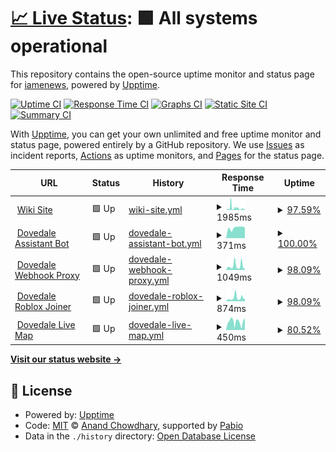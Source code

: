 # [📈 Live Status](https://status.dovedale.wiki): <!--live status--> **🟩 All systems operational**

This repository contains the open-source uptime monitor and status page for [iamenews](info.enews.link), powered by [Upptime](https://github.com/upptime/upptime).

[![Uptime CI](https://github.com/iamenews/wiki-uptime/workflows/Uptime%20CI/badge.svg)](https://github.com/iamenews/wiki-uptime/actions?query=workflow%3A%22Uptime+CI%22)
[![Response Time CI](https://github.com/iamenews/wiki-uptime/workflows/Response%20Time%20CI/badge.svg)](https://github.com/iamenews/wiki-uptime/actions?query=workflow%3A%22Response+Time+CI%22)
[![Graphs CI](https://github.com/iamenews/wiki-uptime/workflows/Graphs%20CI/badge.svg)](https://github.com/iamenews/wiki-uptime/actions?query=workflow%3A%22Graphs+CI%22)
[![Static Site CI](https://github.com/iamenews/wiki-uptime/workflows/Static%20Site%20CI/badge.svg)](https://github.com/iamenews/wiki-uptime/actions?query=workflow%3A%22Static+Site+CI%22)
[![Summary CI](https://github.com/iamenews/wiki-uptime/workflows/Summary%20CI/badge.svg)](https://github.com/iamenews/wiki-uptime/actions?query=workflow%3A%22Summary+CI%22)

With [Upptime](https://upptime.js.org), you can get your own unlimited and free uptime monitor and status page, powered entirely by a GitHub repository. We use [Issues](https://github.com/iamenews/wiki-uptime/issues) as incident reports, [Actions](https://github.com/iamenews/wiki-uptime/actions) as uptime monitors, and [Pages](https://status.dovedale.wiki) for the status page.

<!--start: status pages-->
<!-- This summary is generated by Upptime (https://github.com/upptime/upptime) -->
<!-- Do not edit this manually, your changes will be overwritten -->
<!-- prettier-ignore -->
| URL | Status | History | Response Time | Uptime |
| --- | ------ | ------- | ------------- | ------ |
| <img alt="" src="https://icons.duckduckgo.com/ip3/dovedale.wiki.ico" height="13"> [Wiki Site](https://dovedale.wiki/load.php) | 🟩 Up | [wiki-site.yml](https://github.com/enews/wiki-uptime/commits/HEAD/history/wiki-site.yml) | <details><summary><img alt="Response time graph" src="./graphs/wiki-site/response-time-week.png" height="20"> 1985ms</summary><br><a href="https://status.dovedale.wiki/history/wiki-site"><img alt="Response time 1120" src="https://img.shields.io/endpoint?url=https%3A%2F%2Fraw.githubusercontent.com%2Fenews%2Fwiki-uptime%2FHEAD%2Fapi%2Fwiki-site%2Fresponse-time.json"></a><br><a href="https://status.dovedale.wiki/history/wiki-site"><img alt="24-hour response time 702" src="https://img.shields.io/endpoint?url=https%3A%2F%2Fraw.githubusercontent.com%2Fenews%2Fwiki-uptime%2FHEAD%2Fapi%2Fwiki-site%2Fresponse-time-day.json"></a><br><a href="https://status.dovedale.wiki/history/wiki-site"><img alt="7-day response time 1985" src="https://img.shields.io/endpoint?url=https%3A%2F%2Fraw.githubusercontent.com%2Fenews%2Fwiki-uptime%2FHEAD%2Fapi%2Fwiki-site%2Fresponse-time-week.json"></a><br><a href="https://status.dovedale.wiki/history/wiki-site"><img alt="30-day response time 1808" src="https://img.shields.io/endpoint?url=https%3A%2F%2Fraw.githubusercontent.com%2Fenews%2Fwiki-uptime%2FHEAD%2Fapi%2Fwiki-site%2Fresponse-time-month.json"></a><br><a href="https://status.dovedale.wiki/history/wiki-site"><img alt="1-year response time 1112" src="https://img.shields.io/endpoint?url=https%3A%2F%2Fraw.githubusercontent.com%2Fenews%2Fwiki-uptime%2FHEAD%2Fapi%2Fwiki-site%2Fresponse-time-year.json"></a></details> | <details><summary><a href="https://status.dovedale.wiki/history/wiki-site">97.59%</a></summary><a href="https://status.dovedale.wiki/history/wiki-site"><img alt="All-time uptime 99.09%" src="https://img.shields.io/endpoint?url=https%3A%2F%2Fraw.githubusercontent.com%2Fenews%2Fwiki-uptime%2FHEAD%2Fapi%2Fwiki-site%2Fuptime.json"></a><br><a href="https://status.dovedale.wiki/history/wiki-site"><img alt="24-hour uptime 100.00%" src="https://img.shields.io/endpoint?url=https%3A%2F%2Fraw.githubusercontent.com%2Fenews%2Fwiki-uptime%2FHEAD%2Fapi%2Fwiki-site%2Fuptime-day.json"></a><br><a href="https://status.dovedale.wiki/history/wiki-site"><img alt="7-day uptime 97.59%" src="https://img.shields.io/endpoint?url=https%3A%2F%2Fraw.githubusercontent.com%2Fenews%2Fwiki-uptime%2FHEAD%2Fapi%2Fwiki-site%2Fuptime-week.json"></a><br><a href="https://status.dovedale.wiki/history/wiki-site"><img alt="30-day uptime 93.58%" src="https://img.shields.io/endpoint?url=https%3A%2F%2Fraw.githubusercontent.com%2Fenews%2Fwiki-uptime%2FHEAD%2Fapi%2Fwiki-site%2Fuptime-month.json"></a><br><a href="https://status.dovedale.wiki/history/wiki-site"><img alt="1-year uptime 99.06%" src="https://img.shields.io/endpoint?url=https%3A%2F%2Fraw.githubusercontent.com%2Fenews%2Fwiki-uptime%2FHEAD%2Fapi%2Fwiki-site%2Fuptime-year.json"></a></details>
| <img alt="" src="https://camo.githubusercontent.com/a0eebdbc73e0f4b7ceaa45a39f72d53c92c7960bb3312868d8f6125ae13aeb79/68747470733a2f2f63646e2e646973636f72646170702e636f6d2f617661746172732f313232393439393631373534393438343137342f35393162343864386566313461646631356235306438346536316363353563372e776562703f73697a653d3830" height="13"> [Dovedale Assistant Bot](http://kairi.tokyo/) | 🟩 Up | [dovedale-assistant-bot.yml](https://github.com/enews/wiki-uptime/commits/HEAD/history/dovedale-assistant-bot.yml) | <details><summary><img alt="Response time graph" src="./graphs/dovedale-assistant-bot/response-time-week.png" height="20"> 371ms</summary><br><a href="https://status.dovedale.wiki/history/dovedale-assistant-bot"><img alt="Response time 1326" src="https://img.shields.io/endpoint?url=https%3A%2F%2Fraw.githubusercontent.com%2Fenews%2Fwiki-uptime%2FHEAD%2Fapi%2Fdovedale-assistant-bot%2Fresponse-time.json"></a><br><a href="https://status.dovedale.wiki/history/dovedale-assistant-bot"><img alt="24-hour response time 394" src="https://img.shields.io/endpoint?url=https%3A%2F%2Fraw.githubusercontent.com%2Fenews%2Fwiki-uptime%2FHEAD%2Fapi%2Fdovedale-assistant-bot%2Fresponse-time-day.json"></a><br><a href="https://status.dovedale.wiki/history/dovedale-assistant-bot"><img alt="7-day response time 371" src="https://img.shields.io/endpoint?url=https%3A%2F%2Fraw.githubusercontent.com%2Fenews%2Fwiki-uptime%2FHEAD%2Fapi%2Fdovedale-assistant-bot%2Fresponse-time-week.json"></a><br><a href="https://status.dovedale.wiki/history/dovedale-assistant-bot"><img alt="30-day response time 403" src="https://img.shields.io/endpoint?url=https%3A%2F%2Fraw.githubusercontent.com%2Fenews%2Fwiki-uptime%2FHEAD%2Fapi%2Fdovedale-assistant-bot%2Fresponse-time-month.json"></a><br><a href="https://status.dovedale.wiki/history/dovedale-assistant-bot"><img alt="1-year response time 1326" src="https://img.shields.io/endpoint?url=https%3A%2F%2Fraw.githubusercontent.com%2Fenews%2Fwiki-uptime%2FHEAD%2Fapi%2Fdovedale-assistant-bot%2Fresponse-time-year.json"></a></details> | <details><summary><a href="https://status.dovedale.wiki/history/dovedale-assistant-bot">100.00%</a></summary><a href="https://status.dovedale.wiki/history/dovedale-assistant-bot"><img alt="All-time uptime 98.05%" src="https://img.shields.io/endpoint?url=https%3A%2F%2Fraw.githubusercontent.com%2Fenews%2Fwiki-uptime%2FHEAD%2Fapi%2Fdovedale-assistant-bot%2Fuptime.json"></a><br><a href="https://status.dovedale.wiki/history/dovedale-assistant-bot"><img alt="24-hour uptime 100.00%" src="https://img.shields.io/endpoint?url=https%3A%2F%2Fraw.githubusercontent.com%2Fenews%2Fwiki-uptime%2FHEAD%2Fapi%2Fdovedale-assistant-bot%2Fuptime-day.json"></a><br><a href="https://status.dovedale.wiki/history/dovedale-assistant-bot"><img alt="7-day uptime 100.00%" src="https://img.shields.io/endpoint?url=https%3A%2F%2Fraw.githubusercontent.com%2Fenews%2Fwiki-uptime%2FHEAD%2Fapi%2Fdovedale-assistant-bot%2Fuptime-week.json"></a><br><a href="https://status.dovedale.wiki/history/dovedale-assistant-bot"><img alt="30-day uptime 95.83%" src="https://img.shields.io/endpoint?url=https%3A%2F%2Fraw.githubusercontent.com%2Fenews%2Fwiki-uptime%2FHEAD%2Fapi%2Fdovedale-assistant-bot%2Fuptime-month.json"></a><br><a href="https://status.dovedale.wiki/history/dovedale-assistant-bot"><img alt="1-year uptime 98.05%" src="https://img.shields.io/endpoint?url=https%3A%2F%2Fraw.githubusercontent.com%2Fenews%2Fwiki-uptime%2FHEAD%2Fapi%2Fdovedale-assistant-bot%2Fuptime-year.json"></a></details>
| <img alt="" src="https://webhook.dovedale.wiki/img/logo.svg" height="13"> [Dovedale Webhook Proxy](https://webhook.dovedale.wiki/) | 🟩 Up | [dovedale-webhook-proxy.yml](https://github.com/enews/wiki-uptime/commits/HEAD/history/dovedale-webhook-proxy.yml) | <details><summary><img alt="Response time graph" src="./graphs/dovedale-webhook-proxy/response-time-week.png" height="20"> 1049ms</summary><br><a href="https://status.dovedale.wiki/history/dovedale-webhook-proxy"><img alt="Response time 1634" src="https://img.shields.io/endpoint?url=https%3A%2F%2Fraw.githubusercontent.com%2Fenews%2Fwiki-uptime%2FHEAD%2Fapi%2Fdovedale-webhook-proxy%2Fresponse-time.json"></a><br><a href="https://status.dovedale.wiki/history/dovedale-webhook-proxy"><img alt="24-hour response time 659" src="https://img.shields.io/endpoint?url=https%3A%2F%2Fraw.githubusercontent.com%2Fenews%2Fwiki-uptime%2FHEAD%2Fapi%2Fdovedale-webhook-proxy%2Fresponse-time-day.json"></a><br><a href="https://status.dovedale.wiki/history/dovedale-webhook-proxy"><img alt="7-day response time 1049" src="https://img.shields.io/endpoint?url=https%3A%2F%2Fraw.githubusercontent.com%2Fenews%2Fwiki-uptime%2FHEAD%2Fapi%2Fdovedale-webhook-proxy%2Fresponse-time-week.json"></a><br><a href="https://status.dovedale.wiki/history/dovedale-webhook-proxy"><img alt="30-day response time 833" src="https://img.shields.io/endpoint?url=https%3A%2F%2Fraw.githubusercontent.com%2Fenews%2Fwiki-uptime%2FHEAD%2Fapi%2Fdovedale-webhook-proxy%2Fresponse-time-month.json"></a><br><a href="https://status.dovedale.wiki/history/dovedale-webhook-proxy"><img alt="1-year response time 1634" src="https://img.shields.io/endpoint?url=https%3A%2F%2Fraw.githubusercontent.com%2Fenews%2Fwiki-uptime%2FHEAD%2Fapi%2Fdovedale-webhook-proxy%2Fresponse-time-year.json"></a></details> | <details><summary><a href="https://status.dovedale.wiki/history/dovedale-webhook-proxy">98.09%</a></summary><a href="https://status.dovedale.wiki/history/dovedale-webhook-proxy"><img alt="All-time uptime 99.52%" src="https://img.shields.io/endpoint?url=https%3A%2F%2Fraw.githubusercontent.com%2Fenews%2Fwiki-uptime%2FHEAD%2Fapi%2Fdovedale-webhook-proxy%2Fuptime.json"></a><br><a href="https://status.dovedale.wiki/history/dovedale-webhook-proxy"><img alt="24-hour uptime 100.00%" src="https://img.shields.io/endpoint?url=https%3A%2F%2Fraw.githubusercontent.com%2Fenews%2Fwiki-uptime%2FHEAD%2Fapi%2Fdovedale-webhook-proxy%2Fuptime-day.json"></a><br><a href="https://status.dovedale.wiki/history/dovedale-webhook-proxy"><img alt="7-day uptime 98.09%" src="https://img.shields.io/endpoint?url=https%3A%2F%2Fraw.githubusercontent.com%2Fenews%2Fwiki-uptime%2FHEAD%2Fapi%2Fdovedale-webhook-proxy%2Fuptime-week.json"></a><br><a href="https://status.dovedale.wiki/history/dovedale-webhook-proxy"><img alt="30-day uptime 99.47%" src="https://img.shields.io/endpoint?url=https%3A%2F%2Fraw.githubusercontent.com%2Fenews%2Fwiki-uptime%2FHEAD%2Fapi%2Fdovedale-webhook-proxy%2Fuptime-month.json"></a><br><a href="https://status.dovedale.wiki/history/dovedale-webhook-proxy"><img alt="1-year uptime 99.52%" src="https://img.shields.io/endpoint?url=https%3A%2F%2Fraw.githubusercontent.com%2Fenews%2Fwiki-uptime%2FHEAD%2Fapi%2Fdovedale-webhook-proxy%2Fuptime-year.json"></a></details>
| <img alt="" src="https://i.ibb.co/B5TvJmTd/logo-1.png" height="13"> [Dovedale Roblox Joiner](https://join.dovedale.wiki/) | 🟩 Up | [dovedale-roblox-joiner.yml](https://github.com/enews/wiki-uptime/commits/HEAD/history/dovedale-roblox-joiner.yml) | <details><summary><img alt="Response time graph" src="./graphs/dovedale-roblox-joiner/response-time-week.png" height="20"> 874ms</summary><br><a href="https://status.dovedale.wiki/history/dovedale-roblox-joiner"><img alt="Response time 1044" src="https://img.shields.io/endpoint?url=https%3A%2F%2Fraw.githubusercontent.com%2Fenews%2Fwiki-uptime%2FHEAD%2Fapi%2Fdovedale-roblox-joiner%2Fresponse-time.json"></a><br><a href="https://status.dovedale.wiki/history/dovedale-roblox-joiner"><img alt="24-hour response time 522" src="https://img.shields.io/endpoint?url=https%3A%2F%2Fraw.githubusercontent.com%2Fenews%2Fwiki-uptime%2FHEAD%2Fapi%2Fdovedale-roblox-joiner%2Fresponse-time-day.json"></a><br><a href="https://status.dovedale.wiki/history/dovedale-roblox-joiner"><img alt="7-day response time 874" src="https://img.shields.io/endpoint?url=https%3A%2F%2Fraw.githubusercontent.com%2Fenews%2Fwiki-uptime%2FHEAD%2Fapi%2Fdovedale-roblox-joiner%2Fresponse-time-week.json"></a><br><a href="https://status.dovedale.wiki/history/dovedale-roblox-joiner"><img alt="30-day response time 775" src="https://img.shields.io/endpoint?url=https%3A%2F%2Fraw.githubusercontent.com%2Fenews%2Fwiki-uptime%2FHEAD%2Fapi%2Fdovedale-roblox-joiner%2Fresponse-time-month.json"></a><br><a href="https://status.dovedale.wiki/history/dovedale-roblox-joiner"><img alt="1-year response time 1044" src="https://img.shields.io/endpoint?url=https%3A%2F%2Fraw.githubusercontent.com%2Fenews%2Fwiki-uptime%2FHEAD%2Fapi%2Fdovedale-roblox-joiner%2Fresponse-time-year.json"></a></details> | <details><summary><a href="https://status.dovedale.wiki/history/dovedale-roblox-joiner">98.09%</a></summary><a href="https://status.dovedale.wiki/history/dovedale-roblox-joiner"><img alt="All-time uptime 99.52%" src="https://img.shields.io/endpoint?url=https%3A%2F%2Fraw.githubusercontent.com%2Fenews%2Fwiki-uptime%2FHEAD%2Fapi%2Fdovedale-roblox-joiner%2Fuptime.json"></a><br><a href="https://status.dovedale.wiki/history/dovedale-roblox-joiner"><img alt="24-hour uptime 100.00%" src="https://img.shields.io/endpoint?url=https%3A%2F%2Fraw.githubusercontent.com%2Fenews%2Fwiki-uptime%2FHEAD%2Fapi%2Fdovedale-roblox-joiner%2Fuptime-day.json"></a><br><a href="https://status.dovedale.wiki/history/dovedale-roblox-joiner"><img alt="7-day uptime 98.09%" src="https://img.shields.io/endpoint?url=https%3A%2F%2Fraw.githubusercontent.com%2Fenews%2Fwiki-uptime%2FHEAD%2Fapi%2Fdovedale-roblox-joiner%2Fuptime-week.json"></a><br><a href="https://status.dovedale.wiki/history/dovedale-roblox-joiner"><img alt="30-day uptime 99.48%" src="https://img.shields.io/endpoint?url=https%3A%2F%2Fraw.githubusercontent.com%2Fenews%2Fwiki-uptime%2FHEAD%2Fapi%2Fdovedale-roblox-joiner%2Fuptime-month.json"></a><br><a href="https://status.dovedale.wiki/history/dovedale-roblox-joiner"><img alt="1-year uptime 99.52%" src="https://img.shields.io/endpoint?url=https%3A%2F%2Fraw.githubusercontent.com%2Fenews%2Fwiki-uptime%2FHEAD%2Fapi%2Fdovedale-roblox-joiner%2Fuptime-year.json"></a></details>
| <img alt="" src="https://icons.duckduckgo.com/ip3/map.dovedale.wiki.ico" height="13"> [Dovedale Live Map](https://map.dovedale.wiki/) | 🟩 Up | [dovedale-live-map.yml](https://github.com/enews/wiki-uptime/commits/HEAD/history/dovedale-live-map.yml) | <details><summary><img alt="Response time graph" src="./graphs/dovedale-live-map/response-time-week.png" height="20"> 450ms</summary><br><a href="https://status.dovedale.wiki/history/dovedale-live-map"><img alt="Response time 494" src="https://img.shields.io/endpoint?url=https%3A%2F%2Fraw.githubusercontent.com%2Fenews%2Fwiki-uptime%2FHEAD%2Fapi%2Fdovedale-live-map%2Fresponse-time.json"></a><br><a href="https://status.dovedale.wiki/history/dovedale-live-map"><img alt="24-hour response time 345" src="https://img.shields.io/endpoint?url=https%3A%2F%2Fraw.githubusercontent.com%2Fenews%2Fwiki-uptime%2FHEAD%2Fapi%2Fdovedale-live-map%2Fresponse-time-day.json"></a><br><a href="https://status.dovedale.wiki/history/dovedale-live-map"><img alt="7-day response time 450" src="https://img.shields.io/endpoint?url=https%3A%2F%2Fraw.githubusercontent.com%2Fenews%2Fwiki-uptime%2FHEAD%2Fapi%2Fdovedale-live-map%2Fresponse-time-week.json"></a><br><a href="https://status.dovedale.wiki/history/dovedale-live-map"><img alt="30-day response time 497" src="https://img.shields.io/endpoint?url=https%3A%2F%2Fraw.githubusercontent.com%2Fenews%2Fwiki-uptime%2FHEAD%2Fapi%2Fdovedale-live-map%2Fresponse-time-month.json"></a><br><a href="https://status.dovedale.wiki/history/dovedale-live-map"><img alt="1-year response time 494" src="https://img.shields.io/endpoint?url=https%3A%2F%2Fraw.githubusercontent.com%2Fenews%2Fwiki-uptime%2FHEAD%2Fapi%2Fdovedale-live-map%2Fresponse-time-year.json"></a></details> | <details><summary><a href="https://status.dovedale.wiki/history/dovedale-live-map">80.52%</a></summary><a href="https://status.dovedale.wiki/history/dovedale-live-map"><img alt="All-time uptime 96.97%" src="https://img.shields.io/endpoint?url=https%3A%2F%2Fraw.githubusercontent.com%2Fenews%2Fwiki-uptime%2FHEAD%2Fapi%2Fdovedale-live-map%2Fuptime.json"></a><br><a href="https://status.dovedale.wiki/history/dovedale-live-map"><img alt="24-hour uptime 0.00%" src="https://img.shields.io/endpoint?url=https%3A%2F%2Fraw.githubusercontent.com%2Fenews%2Fwiki-uptime%2FHEAD%2Fapi%2Fdovedale-live-map%2Fuptime-day.json"></a><br><a href="https://status.dovedale.wiki/history/dovedale-live-map"><img alt="7-day uptime 80.52%" src="https://img.shields.io/endpoint?url=https%3A%2F%2Fraw.githubusercontent.com%2Fenews%2Fwiki-uptime%2FHEAD%2Fapi%2Fdovedale-live-map%2Fuptime-week.json"></a><br><a href="https://status.dovedale.wiki/history/dovedale-live-map"><img alt="30-day uptime 95.43%" src="https://img.shields.io/endpoint?url=https%3A%2F%2Fraw.githubusercontent.com%2Fenews%2Fwiki-uptime%2FHEAD%2Fapi%2Fdovedale-live-map%2Fuptime-month.json"></a><br><a href="https://status.dovedale.wiki/history/dovedale-live-map"><img alt="1-year uptime 96.97%" src="https://img.shields.io/endpoint?url=https%3A%2F%2Fraw.githubusercontent.com%2Fenews%2Fwiki-uptime%2FHEAD%2Fapi%2Fdovedale-live-map%2Fuptime-year.json"></a></details>

<!--end: status pages-->

[**Visit our status website →**](https://status.dovedale.wiki)

## 📄 License

- Powered by: [Upptime](https://github.com/upptime/upptime)
- Code: [MIT](./LICENSE) © [Anand Chowdhary](https://anandchowdhary.com), supported by [Pabio](https://pabio.com)
- Data in the `./history` directory: [Open Database License](https://opendatacommons.org/licenses/odbl/1-0/)
